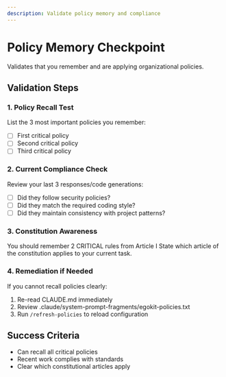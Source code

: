 ```yaml
---
description: Validate policy memory and compliance
---
```


# Policy Memory Checkpoint

Validates that you remember and are applying organizational policies.

## Validation Steps

### 1. Policy Recall Test
List the 3 most important policies you remember:
- [ ] First critical policy
- [ ] Second critical policy
- [ ] Third critical policy

### 2. Current Compliance Check
Review your last 3 responses/code generations:
- [ ] Did they follow security policies?
- [ ] Did they match the required coding style?
- [ ] Did they maintain consistency with project patterns?

### 3. Constitution Awareness
You should remember 2 CRITICAL rules from Article I
State which article of the constitution applies to your current task.

### 4. Remediation if Needed
If you cannot recall policies clearly:
1. Re-read CLAUDE.md immediately
2. Review .claude/system-prompt-fragments/egokit-policies.txt
3. Run `/refresh-policies` to reload configuration

## Success Criteria
- Can recall all critical policies
- Recent work complies with standards
- Clear which constitutional articles apply